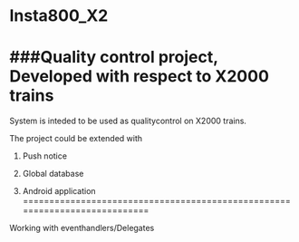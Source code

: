 # Insta800_X2
###Quality control project, Developed with respect to X2000 trains
============================================================================

System is inteded to be used as qualitycontrol on X2000  trains.
 
The project could be extended with 

1. Push notice 

2. Global database

3. Android application
===========================================================================

Working with eventhandlers/Delegates


